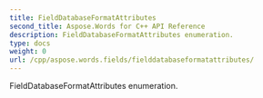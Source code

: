 ```yaml
---
title: FieldDatabaseFormatAttributes
second_title: Aspose.Words for C++ API Reference
description: FieldDatabaseFormatAttributes enumeration. 
type: docs
weight: 0
url: /cpp/aspose.words.fields/fielddatabaseformatattributes/
---
```


FieldDatabaseFormatAttributes enumeration. 

